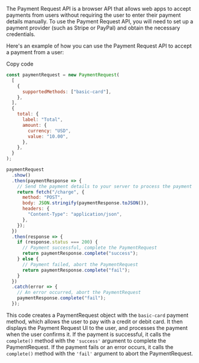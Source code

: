 The Payment Request API is a browser API that allows web apps to accept payments from users without requiring the user to enter their payment details manually. To use the Payment Request API, you will need to set up a payment provider (such as Stripe or PayPal) and obtain the necessary credentials.

Here's an example of how you can use the Payment Request API to accept a payment from a user:

Copy code

```js
const paymentRequest = new PaymentRequest(
  [
    {
      supportedMethods: ["basic-card"],
    },
  ],
  {
    total: {
      label: "Total",
      amount: {
        currency: "USD",
        value: "10.00",
      },
    },
  }
);

paymentRequest
  .show()
  .then(paymentResponse => {
    // Send the payment details to your server to process the payment
    return fetch("/charge", {
      method: "POST",
      body: JSON.stringify(paymentResponse.toJSON()),
      headers: {
        "Content-Type": "application/json",
      },
    });
  })
  .then(response => {
    if (response.status === 200) {
      // Payment successful, complete the PaymentRequest
      return paymentResponse.complete("success");
    } else {
      // Payment failed, abort the PaymentRequest
      return paymentResponse.complete("fail");
    }
  })
  .catch(error => {
    // An error occurred, abort the PaymentRequest
    paymentResponse.complete("fail");
  });
```

This code creates a PaymentRequest object with the `basic-card` payment method, which allows the user to pay with a credit or debit card. It then displays the Payment Request UI to the user, and processes the payment when the user confirms it. If the payment is successful, it calls the `complete()` method with the `'success'` argument to complete the PaymentRequest. If the payment fails or an error occurs, it calls the `complete()` method with the `'fail'` argument to abort the PaymentRequest.
